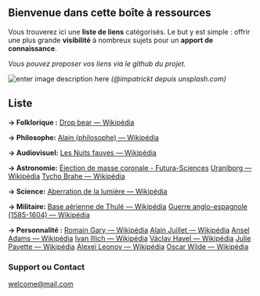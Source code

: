 
## Bienvenue dans cette boîte à ressources

Vous trouverez ici une **liste de liens** catégorisés.
Le but y est simple : offrir une plus grande **visibilité** à nombreux sujets pour un **apport de connaissance**.

*Vous pouvez proposer vos liens via le github du projet.*

![enter image description here](https://images.unsplash.com/photo-1457369804613-52c61a468e7d?ixlib=rb-1.2.1&ixid=eyJhcHBfaWQiOjF9&auto=format&fit=crop&w=750&q=80)
*(@impatrickt depuis unsplash.com)*

## Liste

 **-> Folklorique :**
[Drop bear — Wikipédia](https://fr.wikipedia.org/wiki/Drop_bear)

  **-> Philosophe:**
  [Alain (philosophe) — Wikipédia](https://fr.wikipedia.org/wiki/Alain_(philosophe))
  
 **-> Audiovisuel:**
[Les Nuits fauves — Wikipédia](https://fr.wikipedia.org/wiki/Les_Nuits_fauves)

 **-> Astronomie:**
 [Éjection de masse coronale - Futura-Sciences](https://www.futura-sciences.com/sciences/dossiers/astronomie-decouverte-atmosphere-solaire-1661/page/8/)
 [Uraniborg — Wikipédia](https://fr.wikipedia.org/wiki/Uraniborg)
[Tycho Brahe — Wikipédia](https://fr.wikipedia.org/wiki/Tycho_Brahe)

  **-> Science:**
 [Aberration de la lumière — Wikipédia](https://fr.wikipedia.org/wiki/Aberration_de_la_lumi%C3%A8re)
 
  **-> Militaire:**
[Base aérienne de Thulé — Wikipédia](https://fr.wikipedia.org/wiki/Base_a%C3%A9rienne_de_Thul%C3%A9)
[Guerre anglo-espagnole (1585-1604) — Wikipédia](https://fr.wikipedia.org/wiki/Guerre_anglo-espagnole_(1585-1604))

  **-> Personnalité :**
  [Romain Gary — Wikipédia](https://fr.wikipedia.org/wiki/Romain_Gary)
  [Alain Juillet — Wikipédia](https://fr.wikipedia.org/wiki/Alain_Juillet)
  [Ansel Adams — Wikipédia](https://fr.wikipedia.org/wiki/Ansel_Adams)
  [Ivan Illich — Wikipédia](https://fr.wikipedia.org/wiki/Ivan_Illich)
 [Václav Havel — Wikipédia](https://fr.wikipedia.org/wiki/V%C3%A1clav_Havel)
 [Julie Payette — Wikipédia](https://fr.wikipedia.org/wiki/Julie_Payette)
 [Alexeï Leonov — Wikipédia](https://fr.wikipedia.org/wiki/Alexe%C3%AF_Leonov)
 [Oscar Wilde — Wikipédia](https://fr.wikipedia.org/wiki/Oscar_Wilde)
 
### Support ou Contact

[welcome@mail.com](welcome@mail.com)

